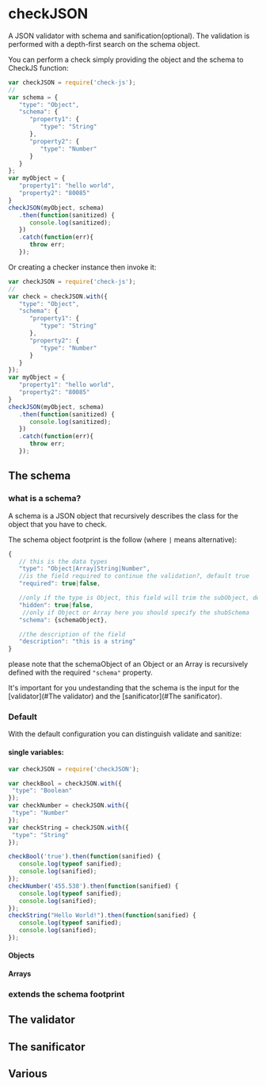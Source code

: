 # checkJSON
A JSON validator with schema and sanification(optional). The validation is performed with a depth-first search on the schema object.

You can perform a check simply providing the object and the schema to CheckJS function:

```javascript
var checkJSON = require('check-js');
//
var schema = {
   "type": "Object",
   "schema": {
      "property1": {
         "type": "String"
      },
      "property2": {
         "type": "Number"
      }
   }
};
var myObject = {
   "property1": "hello world",
   "property2": "80085"
}
checkJSON(myObject, schema)
   .then(function(sanitized) {
      console.log(sanitized);
   })
   .catch(function(err){
      throw err;
   });
```

Or creating a checker instance then invoke it:

```javascript
var checkJSON = require('check-js');
//
var check = checkJSON.with({
   "type": "Object",
   "schema": {
      "property1": {
         "type": "String"
      },
      "property2": {
         "type": "Number"
      }
   }
});
var myObject = {
   "property1": "hello world",
   "property2": "80085"
}
checkJSON(myObject, schema)
   .then(function(sanitized) {
      console.log(sanitized);
   })
   .catch(function(err){
      throw err;
   });
```

## The schema
### what is a schema?
A schema is a JSON object that recursively describes the class for the object that you have to check.

The schema object footprint is the follow (where `|` means alternative):

```javascript
{
   // this is the data types
   "type": "Object|Array|String|Number",
   //is the field required to continue the validation?, default true
   "required": true|false,

   //only if the type is Object, this field will trim the subObject, default false
   "hidden": true|false,
    //only if Object or Array here you should specify the shubSchema
   "schema": {schemaObject},

   //the description of the field
   "description": "this is a string"
}
```
please note that the schemaObject of an Object or an Array is recursively defined
with the required `"schema"` property.

It's important for you undestanding that the schema is the input for the [validator](#The validator) and the [sanificator](#The sanificator).

### Default
With the default configuration you can distinguish validate and sanitize:

#### single variables:

```javascript
var checkJSON = require('checkJSON');

var checkBool = checkJSON.with({
 "type": "Boolean"
});
var checkNumber = checkJSON.with({
 "type": "Number"
});
var checkString = checkJSON.with({
 "type": "String"
});

checkBool('true').then(function(sanified) {
   console.log(typeof sanified);
   console.log(sanified);
});
checkNumber('455.538').then(function(sanified) {
   console.log(typeof sanified);
   console.log(sanified);
});
checkString("Hello World!").then(function(sanified) {
   console.log(typeof sanified);
   console.log(sanified);
});
```

#### Objects
#### Arrays
### extends the schema footprint
## The validator
## The sanificator
## Various
